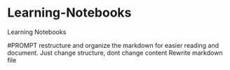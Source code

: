 # Learning-Notebooks
Learning Notebooks

#PROMPT
restructure and organize the markdown for easier reading and document. Just change structure, dont change content
Rewrite markdown file
